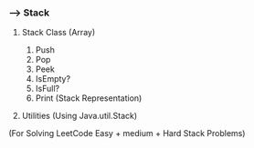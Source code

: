 ### --> Stack

1. Stack Class (Array)
   1. Push 
   2. Pop
   3. Peek
   4. IsEmpty?
   5. IsFull?
   6. Print (Stack Representation)
   

2. Utilities (Using Java.util.Stack[](https://docs.oracle.com/en/java/javase/18/docs/api/java.base/java/util/Stack.html))

(For Solving LeetCode Easy + medium + Hard Stack Problems)